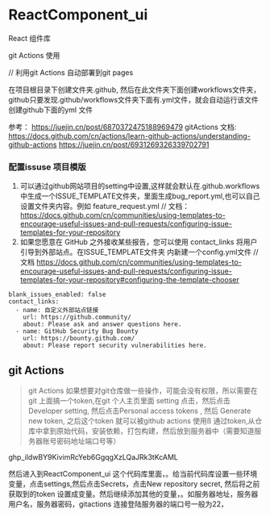 # ReactComponent_ui
React 组件库
  



git Actions 使用

// 利用git Actions 自动部署到git pages

在项目根目录下创建文件夹.github, 然后在此文件夹下面创建workflows文件夹，github只要发现.github/workflows文件夹下面有.yml文件，就会自动运行该文件
创建github下面的yml 文件





参考： https://juejin.cn/post/6870372475188969479
gitActions 文档: https://docs.github.com/cn/actions/learn-github-actions/understanding-github-actions
https://juejin.cn/post/6931269326339702791

### 配置issuse 项目模版
1. 可以通过github网站项目的setting中设置,这样就会默认在.github.workflows中生成一个ISSUE_TEMPLATE文件夹，里面生成bug_report.yml,也可以自己设置文件夹内容。例如 feature_request.yml
// 文档：https://docs.github.com/cn/communities/using-templates-to-encourage-useful-issues-and-pull-requests/configuring-issue-templates-for-your-repository
2. 如果您愿意在 GitHub 之外接收某些报告，您可以使用 contact_links 将用户引导到外部站点。在ISSUE_TEMPLATE文件夹 内新建一个config.yml文件
// 文档 https://docs.github.com/cn/communities/using-templates-to-encourage-useful-issues-and-pull-requests/configuring-issue-templates-for-your-repository#configuring-the-template-chooser
```
blank_issues_enabled: false
contact_links:
  - name: 自定义外部站点链接
    url: https://github.community/
    about: Please ask and answer questions here.
  - name: GitHub Security Bug Bounty
    url: https://bounty.github.com/
    about: Please report security vulnerabilities here.
```



 ## git Actions 
 >git Actions 如果想要对git仓库做一些操作，可能会没有权限，所以需要在git 上面搞一个token,在git 个人主页里面
 >setting 点击，然后点击Developer setting, 然后点击Personal access tokens , 然后 Generate new token, 之后这个token 就可以被github actions 使用ß 通过token,从仓库中拿到原始代码，安装依赖，打包构建，然后放到服务器中（需要知道服务器账号密码地址端口号等）

 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L

 然后进入到ReactComponent_ui 这个代码库里面，。给当前代码库设置一些环境变量，点击settings,然后点击Secrets，点击New repository secret,
 然后将之前获取到的token 设置成变量。然后继续添加其他的变量，。如服务器地址，服务器用户名，服务器密码，gitactions 连接登陆服务器的端口号一般为22，